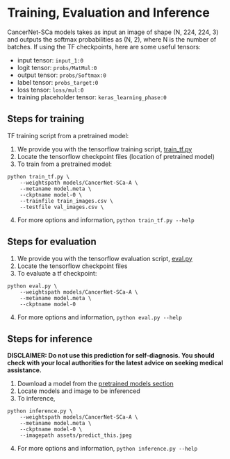 # Training, Evaluation and Inference
CancerNet-SCa models takes as input an image of shape (N, 224, 224, 3) and outputs the softmax probabilities as (N, 2), where N is the number of batches.
If using the TF checkpoints, here are some useful tensors:

* input tensor: `input_1:0`
* logit tensor: `probs/MatMul:0`
* output tensor: `probs/Softmax:0`
* label tensor: `probs_target:0`
* loss tensor: `loss/mul:0`
* training placeholder tensor: `keras_learning_phase:0` 

## Steps for training
TF training script from a pretrained model:
1. We provide you with the tensorflow training script, [train_tf.py](../train_tf.py)
2. Locate the tensorflow checkpoint files (location of pretrained model)
3. To train from a pretrained model:
```
python train_tf.py \
    --weightspath models/CancerNet-SCa-A \
    --metaname model.meta \
    --ckptname model-0 \
    --trainfile train_images.csv \
    --testfile val_images.csv \
```
4. For more options and information, `python train_tf.py --help`

## Steps for evaluation

1. We provide you with the tensorflow evaluation script, [eval.py](../eval.py)
2. Locate the tensorflow checkpoint files
3. To evaluate a tf checkpoint:
```
python eval.py \
    --weightspath models/CancerNet-SCa-A \
    --metaname model.meta \
    --ckptname model-0
```
4. For more options and information, `python eval.py --help`

## Steps for inference
**DISCLAIMER: Do not use this prediction for self-diagnosis. You should check with your local authorities for the latest advice on seeking medical assistance.**

1. Download a model from the [pretrained models section](models.md)
2. Locate models and image to be inferenced
3. To inference,
```
python inference.py \
    --weightspath models/CancerNet-SCa-A \
    --metaname model.meta \
    --ckptname model-0 \
    --imagepath assets/predict_this.jpeg
```
4. For more options and information, `python inference.py --help`
